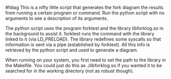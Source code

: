 #fdiag
This is a nifty little script that generates the fork diagram the results from
running a certain program or command. Run the python script with no arguments
to see a description of its arguments.

The python script uses the program forktest and the library libforklog.so in
the background to assist it. forktest runs the command with the library linked
to it (via LD_PRELOAD). The library redefines some syscalls so that information
is sent via a pipe (established by forktest). All this info is retrieved by the
python script and used to generate a diagram.

When running on your system, you first need to set the path to the library in
the Makefile. You could just do this as ./libforklog.so if you wanted it to be
searched for in the working directory (not as robust though).
